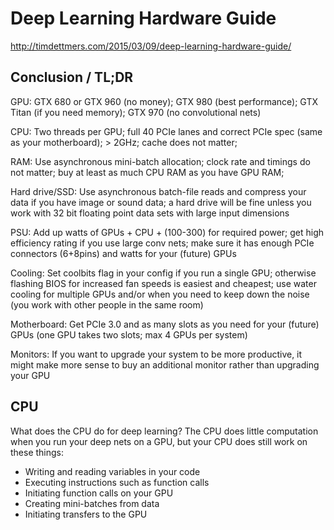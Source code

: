 # Deep Learning Hardware Guide

http://timdettmers.com/2015/03/09/deep-learning-hardware-guide/

## Conclusion / TL;DR

GPU: GTX 680 or GTX 960 (no money); GTX 980 (best performance); GTX Titan (if you need memory); GTX 970 (no convolutional nets)

CPU: Two threads per GPU; full 40 PCIe lanes and correct PCIe spec (same as your motherboard); > 2GHz; cache does not matter;

RAM: Use asynchronous mini-batch allocation; clock rate and timings do not matter; buy at least as much CPU RAM as you have GPU RAM;

Hard drive/SSD: Use asynchronous batch-file reads and compress your data if you have image or sound data; a hard drive will be fine unless you work with 32 bit floating point data sets with large input dimensions

PSU: Add up watts of GPUs + CPU + (100-300) for required power; get high efficiency rating if you use large conv nets; make sure it has enough PCIe connectors (6+8pins) and watts for your (future) GPUs

Cooling: Set coolbits flag in your config if you run a single GPU; otherwise flashing BIOS for increased fan speeds is easiest and cheapest; use water cooling for multiple GPUs and/or when you need to keep down the noise (you work with other people in the same room)

Motherboard: Get PCIe 3.0 and as many slots as you need for your (future) GPUs (one GPU takes two slots; max 4 GPUs per system)

Monitors: If you want to upgrade your system to be more productive, it might make more sense to buy an additional monitor rather than upgrading your GPU

## CPU
What does the CPU do for deep learning? The CPU does little computation when you run your deep nets on a GPU, but your CPU does still work on these things:

* Writing and reading variables in your code
* Executing instructions such as function calls
* Initiating function calls on your GPU
* Creating mini-batches from data
* Initiating transfers to the GPU

